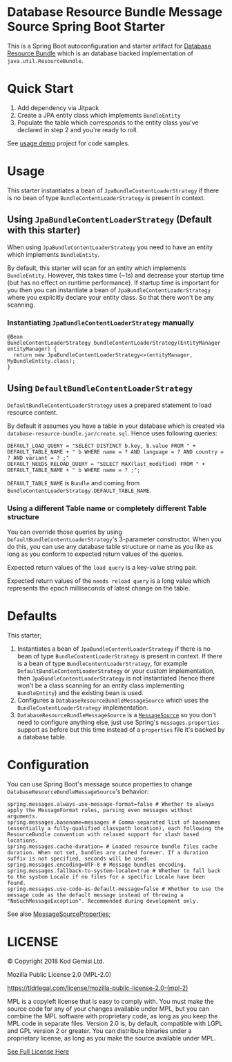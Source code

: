 # Database Resource Bundle Message Source Spring Boot Starter

This is a Spring Boot autoconfiguration and starter artifact for [Database Resource Bundle](https://github.com/kodgemisi/database-resource-bundle)
which is an database backed implementation of `java.util.ResourceBundle`.

# Quick Start

1. Add dependency via Jitpack
2. Create a JPA entity class which implements `BundleEntity`
3. Populate the table which corresponds to the entity class you've declared in step 2 and you're ready to roll.

See [usage demo](#) project for code samples.

# Usage

This starter instantiates a bean of `JpaBundleContentLoaderStrategy` if there is no bean of type `BundleContentLoaderStrategy` is present in context.

## Using `JpaBundleContentLoaderStrategy` (Default with this starter)

When using `JpaBundleContentLoaderStrategy` you need to have an entity which implements `BundleEntity`.

By default, this starter will scan for an entity which implements `BundleEntity`. However, this takes time (~1s) and decrease your startup time 
(but has no effect on runtime performance). If startup time is important for you then you can instantiate a bean of `JpaBundleContentLoaderStrategy` 
where you explicitly declare your entity class. So that there won't be any scanning.

### Instantiating `JpaBundleContentLoaderStrategy` manually

```
@Bean
BundleContentLoaderStrategy bundleContentLoaderStrategy(EntityManager entityManager) {
  return new JpaBundleContentLoaderStrategy<>(entityManager, MyBundleEntity.class);
}
```

## Using `DefaultBundleContentLoaderStrategy`

`DefaultBundleContentLoaderStrategy` uses a prepared statement to load resource content.

By default it assumes you have a table in your database which 
is created via `database-resource-bundle.jar/create.sql`. Hence uses following queries:

```
DEFAULT_LOAD_QUERY = "SELECT DISTINCT b.key, b.value FROM " + DEFAULT_TABLE_NAME + " b WHERE name = ? AND language = ? AND country = ? AND variant = ? ;"
DEFAULT_NEEDS_RELOAD_QUERY = "SELECT MAX(last_modified) FROM " + DEFAULT_TABLE_NAME + " b WHERE name = ? ;";
```

`DEFAULT_TABLE_NAME` is `Bundle` and coming from `BundleContentLoaderStrategy.DEFAULT_TABLE_NAME`.


### Using a different Table name or completely different Table structure

You can override those queries by using `DefaultBundleContentLoaderStrategy`'s 3-parameter constructor. When you do this, you can use any database 
table structure or name as you like as long as you conform to expected return values of the queries.

Expected return values of the `load query` is a key-value string pair.

Expected return values of the `needs reload query` is a long value which represents the epoch milliseconds of latest change on the table.

# Defaults

This starter;

1. Instantiates a bean of `JpaBundleContentLoaderStrategy` if there is no bean of type `BundleContentLoaderStrategy` is present in context.
  If there is a bean of type `BundleContentLoaderStrategy`, for example `DefaultBundleContentLoaderStrategy` or your custom implementation, then `JpaBundleContentLoaderStrategy` is
  not instantiated (hence there won't be a class scanning for an entity class implementing `BundleEntity`) and the existing bean is used.
2. Configures a `DatabaseResourceBundleMessageSource` which uses the `BundleContentLoaderStrategy` implementation.
3. `DatabaseResourceBundleMessageSource` is a [`MessageSource`](org.springframework.context.MessageSource) so you don't need to configure anything 
else, just use Spring's `messages.properties` support as before but this time instead of a `properties` file it's backed by a database table.

# Configuration

You can use Spring Boot's message source properties to change `DatabaseResourceBundleMessageSource`'s behavior:

```
spring.messages.always-use-message-format=false # Whether to always apply the MessageFormat rules, parsing even messages without arguments.
spring.messages.basename=messages # Comma-separated list of basenames (essentially a fully-qualified classpath location), each following the ResourceBundle convention with relaxed support for slash based locations.
spring.messages.cache-duration= # Loaded resource bundle files cache duration. When not set, bundles are cached forever. If a duration suffix is not specified, seconds will be used.
spring.messages.encoding=UTF-8 # Message bundles encoding.
spring.messages.fallback-to-system-locale=true # Whether to fall back to the system Locale if no files for a specific Locale have been found.
spring.messages.use-code-as-default-message=false # Whether to use the message code as the default message instead of throwing a "NoSuchMessageException". Recommended during development only.
```

See also [MessageSourceProperties](https://docs.spring.io/spring-boot/docs/2.0.x/api/org/springframework/boot/autoconfigure/context/MessageSourceProperties.html);

# LICENSE

© Copyright 2018 Kod Gemisi Ltd.

Mozilla Public License 2.0 (MPL-2.0)

https://tldrlegal.com/license/mozilla-public-license-2.0-(mpl-2)

MPL is a copyleft license that is easy to comply with. You must make the source code for any of your changes available under MPL, 
but you can combine the MPL software with proprietary code, as long as you keep the MPL code in separate files. 
Version 2.0 is, by default, compatible with LGPL and GPL version 2 or greater. You can distribute binaries under a proprietary license, 
as long as you make the source available under MPL.

[See Full License Here](https://www.mozilla.org/en-US/MPL/2.0/) 